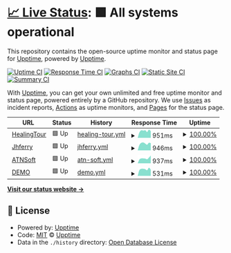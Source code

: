 # [📈 Live Status](https://upptime.github.io/upptime): <!--live status--> **🟩 All systems operational**

This repository contains the open-source uptime monitor and status page for [Upptime](https://upptime.js.org), powered by [Upptime](https://github.com/upptime/upptime).

[![Uptime CI](https://github.com/worick/upptime/workflows/Uptime%20CI/badge.svg)](https://github.com/worick/upptime/actions?query=workflow%3A%22Uptime+CI%22)
[![Response Time CI](https://github.com/worick/upptime/workflows/Response%20Time%20CI/badge.svg)](https://github.com/worick/upptime/actions?query=workflow%3A%22Response+Time+CI%22)
[![Graphs CI](https://github.com/worick/upptime/workflows/Graphs%20CI/badge.svg)](https://github.com/worick/upptime/actions?query=workflow%3A%22Graphs+CI%22)
[![Static Site CI](https://github.com/worick/upptime/workflows/Static%20Site%20CI/badge.svg)](https://github.com/worick/upptime/actions?query=workflow%3A%22Static+Site+CI%22)
[![Summary CI](https://github.com/worick/upptime/workflows/Summary%20CI/badge.svg)](https://github.com/worick/upptime/actions?query=workflow%3A%22Summary+CI%22)

With [Upptime](https://upptime.js.org), you can get your own unlimited and free uptime monitor and status page, powered entirely by a GitHub repository. We use [Issues](https://github.com/upptime/upptime/issues) as incident reports, [Actions](https://github.com/worick/upptime/actions) as uptime monitors, and [Pages](https://upptime.github.io/upptime) for the status page.

<!--start: status pages-->
<!-- This summary is generated by Upptime (https://github.com/upptime/upptime) -->
<!-- Do not edit this manually, your changes will be overwritten -->
<!-- prettier-ignore -->
| URL | Status | History | Response Time | Uptime |
| --- | ------ | ------- | ------------- | ------ |
| <img alt="" src="https://icons.duckduckgo.com/ip3/www.healingtour.com.ico" height="13"> [HealingTour](https://www.healingtour.com) | 🟩 Up | [healing-tour.yml](https://github.com/worick/upptime/commits/HEAD/history/healing-tour.yml) | <details><summary><img alt="Response time graph" src="./graphs/healing-tour/response-time-week.png" height="20"> 951ms</summary><br><a href="https://worick.github.io/upptime/history/healing-tour"><img alt="Response time 1198" src="https://img.shields.io/endpoint?url=https%3A%2F%2Fraw.githubusercontent.com%2Fworick%2Fupptime%2FHEAD%2Fapi%2Fhealing-tour%2Fresponse-time.json"></a><br><a href="https://worick.github.io/upptime/history/healing-tour"><img alt="24-hour response time 910" src="https://img.shields.io/endpoint?url=https%3A%2F%2Fraw.githubusercontent.com%2Fworick%2Fupptime%2FHEAD%2Fapi%2Fhealing-tour%2Fresponse-time-day.json"></a><br><a href="https://worick.github.io/upptime/history/healing-tour"><img alt="7-day response time 951" src="https://img.shields.io/endpoint?url=https%3A%2F%2Fraw.githubusercontent.com%2Fworick%2Fupptime%2FHEAD%2Fapi%2Fhealing-tour%2Fresponse-time-week.json"></a><br><a href="https://worick.github.io/upptime/history/healing-tour"><img alt="30-day response time 997" src="https://img.shields.io/endpoint?url=https%3A%2F%2Fraw.githubusercontent.com%2Fworick%2Fupptime%2FHEAD%2Fapi%2Fhealing-tour%2Fresponse-time-month.json"></a><br><a href="https://worick.github.io/upptime/history/healing-tour"><img alt="1-year response time 1180" src="https://img.shields.io/endpoint?url=https%3A%2F%2Fraw.githubusercontent.com%2Fworick%2Fupptime%2FHEAD%2Fapi%2Fhealing-tour%2Fresponse-time-year.json"></a></details> | <details><summary><a href="https://worick.github.io/upptime/history/healing-tour">100.00%</a></summary><a href="https://worick.github.io/upptime/history/healing-tour"><img alt="All-time uptime 99.97%" src="https://img.shields.io/endpoint?url=https%3A%2F%2Fraw.githubusercontent.com%2Fworick%2Fupptime%2FHEAD%2Fapi%2Fhealing-tour%2Fuptime.json"></a><br><a href="https://worick.github.io/upptime/history/healing-tour"><img alt="24-hour uptime 100.00%" src="https://img.shields.io/endpoint?url=https%3A%2F%2Fraw.githubusercontent.com%2Fworick%2Fupptime%2FHEAD%2Fapi%2Fhealing-tour%2Fuptime-day.json"></a><br><a href="https://worick.github.io/upptime/history/healing-tour"><img alt="7-day uptime 100.00%" src="https://img.shields.io/endpoint?url=https%3A%2F%2Fraw.githubusercontent.com%2Fworick%2Fupptime%2FHEAD%2Fapi%2Fhealing-tour%2Fuptime-week.json"></a><br><a href="https://worick.github.io/upptime/history/healing-tour"><img alt="30-day uptime 100.00%" src="https://img.shields.io/endpoint?url=https%3A%2F%2Fraw.githubusercontent.com%2Fworick%2Fupptime%2FHEAD%2Fapi%2Fhealing-tour%2Fuptime-month.json"></a><br><a href="https://worick.github.io/upptime/history/healing-tour"><img alt="1-year uptime 99.98%" src="https://img.shields.io/endpoint?url=https%3A%2F%2Fraw.githubusercontent.com%2Fworick%2Fupptime%2FHEAD%2Fapi%2Fhealing-tour%2Fuptime-year.json"></a></details>
| <img alt="" src="https://icons.duckduckgo.com/ip3/www.jhferry.com.ico" height="13"> [Jhferry](https://www.jhferry.com) | 🟩 Up | [jhferry.yml](https://github.com/worick/upptime/commits/HEAD/history/jhferry.yml) | <details><summary><img alt="Response time graph" src="./graphs/jhferry/response-time-week.png" height="20"> 946ms</summary><br><a href="https://worick.github.io/upptime/history/jhferry"><img alt="Response time 1101" src="https://img.shields.io/endpoint?url=https%3A%2F%2Fraw.githubusercontent.com%2Fworick%2Fupptime%2FHEAD%2Fapi%2Fjhferry%2Fresponse-time.json"></a><br><a href="https://worick.github.io/upptime/history/jhferry"><img alt="24-hour response time 987" src="https://img.shields.io/endpoint?url=https%3A%2F%2Fraw.githubusercontent.com%2Fworick%2Fupptime%2FHEAD%2Fapi%2Fjhferry%2Fresponse-time-day.json"></a><br><a href="https://worick.github.io/upptime/history/jhferry"><img alt="7-day response time 946" src="https://img.shields.io/endpoint?url=https%3A%2F%2Fraw.githubusercontent.com%2Fworick%2Fupptime%2FHEAD%2Fapi%2Fjhferry%2Fresponse-time-week.json"></a><br><a href="https://worick.github.io/upptime/history/jhferry"><img alt="30-day response time 1682" src="https://img.shields.io/endpoint?url=https%3A%2F%2Fraw.githubusercontent.com%2Fworick%2Fupptime%2FHEAD%2Fapi%2Fjhferry%2Fresponse-time-month.json"></a><br><a href="https://worick.github.io/upptime/history/jhferry"><img alt="1-year response time 1114" src="https://img.shields.io/endpoint?url=https%3A%2F%2Fraw.githubusercontent.com%2Fworick%2Fupptime%2FHEAD%2Fapi%2Fjhferry%2Fresponse-time-year.json"></a></details> | <details><summary><a href="https://worick.github.io/upptime/history/jhferry">100.00%</a></summary><a href="https://worick.github.io/upptime/history/jhferry"><img alt="All-time uptime 99.92%" src="https://img.shields.io/endpoint?url=https%3A%2F%2Fraw.githubusercontent.com%2Fworick%2Fupptime%2FHEAD%2Fapi%2Fjhferry%2Fuptime.json"></a><br><a href="https://worick.github.io/upptime/history/jhferry"><img alt="24-hour uptime 100.00%" src="https://img.shields.io/endpoint?url=https%3A%2F%2Fraw.githubusercontent.com%2Fworick%2Fupptime%2FHEAD%2Fapi%2Fjhferry%2Fuptime-day.json"></a><br><a href="https://worick.github.io/upptime/history/jhferry"><img alt="7-day uptime 100.00%" src="https://img.shields.io/endpoint?url=https%3A%2F%2Fraw.githubusercontent.com%2Fworick%2Fupptime%2FHEAD%2Fapi%2Fjhferry%2Fuptime-week.json"></a><br><a href="https://worick.github.io/upptime/history/jhferry"><img alt="30-day uptime 99.10%" src="https://img.shields.io/endpoint?url=https%3A%2F%2Fraw.githubusercontent.com%2Fworick%2Fupptime%2FHEAD%2Fapi%2Fjhferry%2Fuptime-month.json"></a><br><a href="https://worick.github.io/upptime/history/jhferry"><img alt="1-year uptime 99.86%" src="https://img.shields.io/endpoint?url=https%3A%2F%2Fraw.githubusercontent.com%2Fworick%2Fupptime%2FHEAD%2Fapi%2Fjhferry%2Fuptime-year.json"></a></details>
| <img alt="" src="https://icons.duckduckgo.com/ip3/atnsoft.co.kr.ico" height="13"> [ATNSoft](https://atnsoft.co.kr) | 🟩 Up | [atn-soft.yml](https://github.com/worick/upptime/commits/HEAD/history/atn-soft.yml) | <details><summary><img alt="Response time graph" src="./graphs/atn-soft/response-time-week.png" height="20"> 937ms</summary><br><a href="https://worick.github.io/upptime/history/atn-soft"><img alt="Response time 927" src="https://img.shields.io/endpoint?url=https%3A%2F%2Fraw.githubusercontent.com%2Fworick%2Fupptime%2FHEAD%2Fapi%2Fatn-soft%2Fresponse-time.json"></a><br><a href="https://worick.github.io/upptime/history/atn-soft"><img alt="24-hour response time 1416" src="https://img.shields.io/endpoint?url=https%3A%2F%2Fraw.githubusercontent.com%2Fworick%2Fupptime%2FHEAD%2Fapi%2Fatn-soft%2Fresponse-time-day.json"></a><br><a href="https://worick.github.io/upptime/history/atn-soft"><img alt="7-day response time 937" src="https://img.shields.io/endpoint?url=https%3A%2F%2Fraw.githubusercontent.com%2Fworick%2Fupptime%2FHEAD%2Fapi%2Fatn-soft%2Fresponse-time-week.json"></a><br><a href="https://worick.github.io/upptime/history/atn-soft"><img alt="30-day response time 957" src="https://img.shields.io/endpoint?url=https%3A%2F%2Fraw.githubusercontent.com%2Fworick%2Fupptime%2FHEAD%2Fapi%2Fatn-soft%2Fresponse-time-month.json"></a><br><a href="https://worick.github.io/upptime/history/atn-soft"><img alt="1-year response time 926" src="https://img.shields.io/endpoint?url=https%3A%2F%2Fraw.githubusercontent.com%2Fworick%2Fupptime%2FHEAD%2Fapi%2Fatn-soft%2Fresponse-time-year.json"></a></details> | <details><summary><a href="https://worick.github.io/upptime/history/atn-soft">100.00%</a></summary><a href="https://worick.github.io/upptime/history/atn-soft"><img alt="All-time uptime 99.96%" src="https://img.shields.io/endpoint?url=https%3A%2F%2Fraw.githubusercontent.com%2Fworick%2Fupptime%2FHEAD%2Fapi%2Fatn-soft%2Fuptime.json"></a><br><a href="https://worick.github.io/upptime/history/atn-soft"><img alt="24-hour uptime 100.00%" src="https://img.shields.io/endpoint?url=https%3A%2F%2Fraw.githubusercontent.com%2Fworick%2Fupptime%2FHEAD%2Fapi%2Fatn-soft%2Fuptime-day.json"></a><br><a href="https://worick.github.io/upptime/history/atn-soft"><img alt="7-day uptime 100.00%" src="https://img.shields.io/endpoint?url=https%3A%2F%2Fraw.githubusercontent.com%2Fworick%2Fupptime%2FHEAD%2Fapi%2Fatn-soft%2Fuptime-week.json"></a><br><a href="https://worick.github.io/upptime/history/atn-soft"><img alt="30-day uptime 100.00%" src="https://img.shields.io/endpoint?url=https%3A%2F%2Fraw.githubusercontent.com%2Fworick%2Fupptime%2FHEAD%2Fapi%2Fatn-soft%2Fuptime-month.json"></a><br><a href="https://worick.github.io/upptime/history/atn-soft"><img alt="1-year uptime 99.98%" src="https://img.shields.io/endpoint?url=https%3A%2F%2Fraw.githubusercontent.com%2Fworick%2Fupptime%2FHEAD%2Fapi%2Fatn-soft%2Fuptime-year.json"></a></details>
| <img alt="" src="https://icons.duckduckgo.com/ip3/demo.atnsoft.co.kr.ico" height="13"> [DEMO](http://demo.atnsoft.co.kr) | 🟩 Up | [demo.yml](https://github.com/worick/upptime/commits/HEAD/history/demo.yml) | <details><summary><img alt="Response time graph" src="./graphs/demo/response-time-week.png" height="20"> 531ms</summary><br><a href="https://worick.github.io/upptime/history/demo"><img alt="Response time 564" src="https://img.shields.io/endpoint?url=https%3A%2F%2Fraw.githubusercontent.com%2Fworick%2Fupptime%2FHEAD%2Fapi%2Fdemo%2Fresponse-time.json"></a><br><a href="https://worick.github.io/upptime/history/demo"><img alt="24-hour response time 491" src="https://img.shields.io/endpoint?url=https%3A%2F%2Fraw.githubusercontent.com%2Fworick%2Fupptime%2FHEAD%2Fapi%2Fdemo%2Fresponse-time-day.json"></a><br><a href="https://worick.github.io/upptime/history/demo"><img alt="7-day response time 531" src="https://img.shields.io/endpoint?url=https%3A%2F%2Fraw.githubusercontent.com%2Fworick%2Fupptime%2FHEAD%2Fapi%2Fdemo%2Fresponse-time-week.json"></a><br><a href="https://worick.github.io/upptime/history/demo"><img alt="30-day response time 549" src="https://img.shields.io/endpoint?url=https%3A%2F%2Fraw.githubusercontent.com%2Fworick%2Fupptime%2FHEAD%2Fapi%2Fdemo%2Fresponse-time-month.json"></a><br><a href="https://worick.github.io/upptime/history/demo"><img alt="1-year response time 566" src="https://img.shields.io/endpoint?url=https%3A%2F%2Fraw.githubusercontent.com%2Fworick%2Fupptime%2FHEAD%2Fapi%2Fdemo%2Fresponse-time-year.json"></a></details> | <details><summary><a href="https://worick.github.io/upptime/history/demo">100.00%</a></summary><a href="https://worick.github.io/upptime/history/demo"><img alt="All-time uptime 99.98%" src="https://img.shields.io/endpoint?url=https%3A%2F%2Fraw.githubusercontent.com%2Fworick%2Fupptime%2FHEAD%2Fapi%2Fdemo%2Fuptime.json"></a><br><a href="https://worick.github.io/upptime/history/demo"><img alt="24-hour uptime 100.00%" src="https://img.shields.io/endpoint?url=https%3A%2F%2Fraw.githubusercontent.com%2Fworick%2Fupptime%2FHEAD%2Fapi%2Fdemo%2Fuptime-day.json"></a><br><a href="https://worick.github.io/upptime/history/demo"><img alt="7-day uptime 100.00%" src="https://img.shields.io/endpoint?url=https%3A%2F%2Fraw.githubusercontent.com%2Fworick%2Fupptime%2FHEAD%2Fapi%2Fdemo%2Fuptime-week.json"></a><br><a href="https://worick.github.io/upptime/history/demo"><img alt="30-day uptime 100.00%" src="https://img.shields.io/endpoint?url=https%3A%2F%2Fraw.githubusercontent.com%2Fworick%2Fupptime%2FHEAD%2Fapi%2Fdemo%2Fuptime-month.json"></a><br><a href="https://worick.github.io/upptime/history/demo"><img alt="1-year uptime 99.98%" src="https://img.shields.io/endpoint?url=https%3A%2F%2Fraw.githubusercontent.com%2Fworick%2Fupptime%2FHEAD%2Fapi%2Fdemo%2Fuptime-year.json"></a></details>

<!--end: status pages-->

[**Visit our status website →**](https://upptime.github.io/upptime)

## 📄 License

- Powered by: [Upptime](https://github.com/upptime/upptime)
- Code: [MIT](./LICENSE) © [Upptime](https://upptime.js.org)
- Data in the `./history` directory: [Open Database License](https://opendatacommons.org/licenses/odbl/1-0/)

